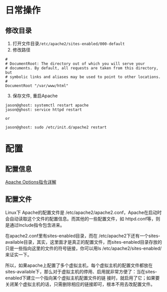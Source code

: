 # 日常操作
## 修改目录
1. 打开文件目录`/etc/apache2/sites-enabled/000-default`
2. 修改路径
```shell
#
# DocumentRoot: The directory out of which you will serve your
# documents. By default, all requests are taken from this directory, but
# symbolic links and aliases may be used to point to other locations.
#
DocumentRoot "/var/www/html"
```
3. 保存文件, 重启Apache
```shell
jason@ghost: systemctl restart apache
jason@ghost: service httpd restart

or

jason@ghost: sudo /etc/init.d/apache2 restart
```

# 配置
## 配置信息
[Apache Options指令详解](http://www.365mini.com/page/apache-options-directive.htm)
## 配置文件
Linux下 Apache的配置文件是 /etc/apache2/apache2.conf，Apache在启动时会自动读取这个文件的配置信息。而其他的一些配置文件，如 httpd.conf等，则是通过Include指令包含进来。

在apache2.conf里有sites-enabled目录，而在 /etc/apache2下还有一个sites-available目录，其实，这里面才是真正的配置文件，而sites-enabled目录存放的只是一些指向这里的文件的符号链接，你可以用ls /etc/apache2/sites-enabled/来证实一下。

所以，如果apache上配置了多个虚拟主机，每个虚拟主机的配置文件都放在 sites-available下，那么对于虚拟主机的停用、启用就非常方便了：当在sites-enabled下建立一个指向某个虚拟主机配置文件的链 接时，就启用了它；如果要关闭某个虚拟主机的话，只需删除相应的链接即可，根本不用去改配置文件。
